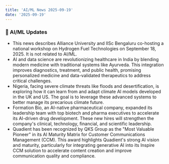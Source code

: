 ```yaml
---
title: 'AI/ML News 2025-09-19'
date: '2025-09-19'
---
```


### 🚀 AI/ML Updates

- This news describes Alliance University and IISc Bengaluru co-hosting a national workshop on Hydrogen Fuel Technologies on September 18, 2025. It is not related to AI/ML.
- AI and data science are revolutionizing healthcare in India by blending modern medicine with traditional systems like Ayurveda. This integration improves diagnostics, treatment, and public health, promising personalized medicine and data-validated therapeutics to address critical challenges.
- Nigeria, facing severe climate threats like floods and desertification, is exploring how it can learn from and adapt climate AI models developed in the UK and US. The goal is to leverage these advanced systems to better manage its precarious climate future.
- Formation Bio, an AI-native pharmaceutical company, expanded its leadership team with top biotech and pharma executives to accelerate its AI-driven drug development. These new hires will strengthen the company's clinical, technology, financial, and scientific leadership.
- Quadient has been recognized by QKS Group as the "Most Valuable Pioneer" in its AI Maturity Matrix for Customer Communications Management (CCM). This award highlights Quadient's strong AI vision and maturity, particularly for integrating generative AI into its Inspire CCM solution to accelerate content creation and improve communication quality and compliance.